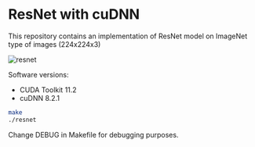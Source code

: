 # ResNet with cuDNN

This repository contains an implementation of ResNet model on ImageNet type of images (224x224x3)

![resnet](./resnet.png)

Software versions: 
* CUDA Toolkit 11.2
* cuDNN 8.2.1

```sh
make
./resnet
```

Change DEBUG in Makefile for debugging purposes.
